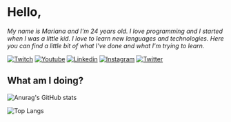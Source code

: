 # Hello,

*My name is Mariana and I'm 24 years old. I love programming and I started when I was a little kid. I love to learn new languages and technologies. Here you can find a little bit of what I've done and what I'm trying to learn.*

[![Twitch](https://img.shields.io/badge/Twitch-9146FF?style=for-the-badge&logo=twitch&logoColor=white)](https://www.twitch.tv/detonagirl)
[![Youtube](https://img.shields.io/badge/YouTube-FF0000?style=for-the-badge&logo=youtube&logoColor=white)](https://www.twitch.tv/detonagirl)
[![Linkedin](https://img.shields.io/badge/LinkedIn-0077B5?style=for-the-badge&logo=linkedin&logoColor=white)](https://www.twitch.tv/detonagirl)
[![Instagram](https://img.shields.io/badge/Instagram-E4405F?style=for-the-badge&logo=instagram&logoColor=white)](https://www.twitch.tv/detonagirl)
[![Twitter](https://img.shields.io/badge/Twitter-1DA1F2?style=for-the-badge&logo=twitter&logoColor=white)](https://www.twitch.tv/detonagirl)

## What am I doing?

![Anurag's GitHub stats](https://github-readme-stats.vercel.app/api?username=detonagirl&show_icons=true&theme=tokyonight&count_private=true&hide_border=true&hide_title=true)

![Top Langs](https://github-readme-stats.vercel.app/api/top-langs/?username=detonagirl&layout=compact&theme=tokyonight&hide_border=true&hide_title=true)


